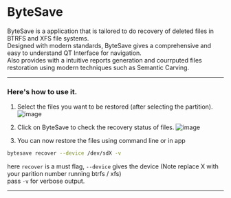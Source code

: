 # ByteSave
ByteSave is a application that  is tailored to do recovery of deleted files in BTRFS and XFS file systems.  
Designed with modern standards, ByteSave gives a comprehensive and easy to understand QT Interface for navigation.  
Also provides with a intuitive reports generation and courrputed files restoration using modern techniques such as Semantic Carving.  

---

### Here's how to use it. 


1. Select the files you want to be restored (after selecting the partition).
![image](https://github.com/user-attachments/assets/a0b3a1f3-892a-46c8-a101-50a6debd85e7)

2. Click on ByteSave to check the recovery status of files. 
![image](https://github.com/user-attachments/assets/4e775e0a-c7d0-498f-b5ad-9b433effe1e7)

3. You can now restore the files using command line or in app  

```bash
bytesave recover --device /dev/sdX -v
```
here `recover` is a must flag, `--device` gives the device (Note replace X with your parition number running btrfs / xfs)  
pass `-v` for verbose output. 

---
